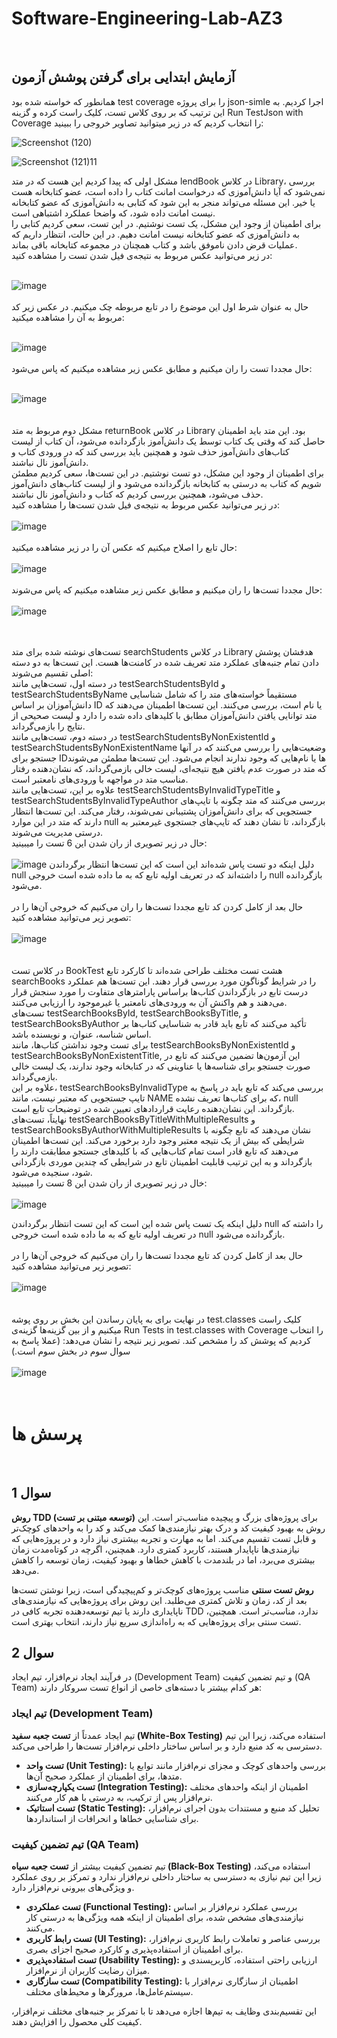 # Software-Engineering-Lab-AZ3

<br>

 ## آزمایش ابتدایی برای گرفتن پوشش آزمون 
 همانطور که خواسته شده بود test coverage را برای پروژه json-simle اجرا کردیم. به این ترتیب که بر روی کلاس تست، کلیک راست کرده و گزینه Run TestJson with Coverage را انتخاب کردیم که در زیر میتوانید تصاویر خروجی را ببینید:
<br>

![Screenshot (120)](https://github.com/user-attachments/assets/454cfab3-68a2-4cb9-b1be-31fb97eff2a8)


 ![Screenshot (121)11](https://github.com/user-attachments/assets/d1e71d22-9e64-4374-8559-7c697810ff41)


مشکل اولی که پیدا کردیم این هست که در متد lendBook در کلاس Library، بررسی نمی‌شود که آیا دانش‌آموزی که درخواست امانت کتاب را داده است، عضو کتابخانه هست یا خیر. این مسئله می‌تواند منجر به این شود که کتابی به دانش‌آموزی که عضو کتابخانه نیست امانت داده شود، که واضحا عملکرد اشتباهی است. <br>
برای اطمینان از وجود این مشکل، یک تست نوشتیم. در این تست، سعی کردیم کتابی را به دانش‌آموزی که عضو کتابخانه نیست امانت دهیم. در این حالت، انتظار داریم که عملیات قرض دادن ناموفق باشد و کتاب همچنان در مجموعه کتابخانه باقی بماند. <br>
در زیر می‌توانید عکس مربوط به نتیجه‌ی فیل شدن تست را مشاهده کنید: <br> <br>

![image](https://github.com/user-attachments/assets/1c007a1c-3236-46bb-9f72-43e7b031abe5)
<br>
<br>
حال به عنوان شرط اول این موضوع را در تابع مربوطه چک میکنیم. در عکس زیر کد مربوط به آن را مشاهده میکنید: <br> <br>

![image](https://github.com/user-attachments/assets/0c2a8261-cf97-4d71-a2f5-6e4c4920e85c)
<br>
<br>
حال مجددا تست را ران میکنیم و مطابق عکس زیر مشاهده میکنیم که پاس می‌شود: <br> <br>

![image](https://github.com/user-attachments/assets/98bf4d29-0dd3-4b70-b855-2081acf6701a)
<br>
<br>
<br>
مشکل دوم مربوط به متد returnBook در کلاس Library بود. این متد باید اطمینان حاصل کند که وقتی یک کتاب توسط یک دانش‌آموز بازگردانده می‌شود، آن کتاب از لیست کتاب‌های دانش‌آموز حذف شود و همچنین باید بررسی کند که در ورودی کتاب و دانش‌آموز نال نباشند. <br>
برای اطمینان از وجود این مشکل، دو تست نوشتیم. در این تست‌ها، سعی کردیم مطمئن شویم که کتاب به درستی به کتابخانه بازگردانده می‌شود و از لیست کتاب‌های دانش‌آموز حذف می‌شود، همچنین بررسی کردیم که کتاب و دانش‌آموز نال نباشند. <br>
در زیر می‌توانید عکس مربوط به نتیجه‌ی فیل شدن تست‌ها را مشاهده کنید: <br> <br>
![image](https://github.com/user-attachments/assets/98038139-8bdc-457e-8126-a8fa037893b2)
<br>
<br>
حال تابع را اصلاح میکنیم که عکس آن را در زیر مشاهده میکنید: <br> <br>
![image](https://github.com/user-attachments/assets/4f43618b-ced1-4144-8714-626500b65260)
<br>
<br>
حال مجددا تست‌ها را ران میکنیم و مطابق عکس زیر مشاهده میکنیم که پاس می‌شوند: <br> <br>
![image](https://github.com/user-attachments/assets/4891be58-623f-4b37-bc0b-029d5af6ffea)
<br>
<br>
<br>

تست‌های نوشته شده برای متد searchStudents در کلاس Library هدفشان پوشش دادن تمام جنبه‌های عملکرد متد تعریف شده در کامنت‌ها هست. این تست‌ها به دو دسته اصلی تقسیم می‌شوند: <br>
در دسته اول، تست‌هایی مانند testSearchStudentsById و testSearchStudentsByName مستقیماً خواسته‌های متد را که شامل شناسایی دانش‌آموزان بر اساس ID یا نام است، بررسی می‌کنند. این تست‌ها اطمینان می‌دهند که متد توانایی یافتن دانش‌آموزان مطابق با کلیدهای داده شده را دارد و لیست صحیحی از نتایج را بازمی‌گرداند. <br>
در دسته دوم، تست‌هایی مانند testSearchStudentsByNonExistentId و testSearchStudentsByNonExistentName وضعیت‌هایی را بررسی می‌کنند که در آنها جستجو برای IDها یا نام‌هایی که وجود ندارند انجام می‌شود. این تست‌ها مطمئن می‌شوند که متد در صورت عدم یافتن هیچ نتیجه‌ای، لیست خالی بازمی‌گرداند، که نشان‌دهنده رفتار مناسب متد در مواجهه با ورودی‌های نامعتبر است. <br>
علاوه بر این، تست‌هایی مانند testSearchStudentsByInvalidTypeTitle و testSearchStudentsByInvalidTypeAuthor بررسی می‌کنند که متد چگونه با تایپ‌های جستجویی که برای دانش‌آموزان پشتیبانی نمی‌شوند، رفتار می‌کند. این تست‌ها انتظار دارند که متد در این موارد null بازگرداند، تا نشان دهند که تایپ‌های جستجوی غیرمعتبر به درستی مدیریت می‌شوند. <br>
حال در زیر تصویری از ران شدن این 6 تست را میبینید: <br> <br>
![image](https://github.com/user-attachments/assets/54cff7a4-eb1c-498a-8ae6-762475a55861)
دلیل اینکه دو تست پاس شده‌اند این است که این تست‌ها انتظار برگرداندن null را داشته‌اند که در تعریف اولیه تابع که به ما داده شده است خروجی null بازگردانده می‌شود. <br> <br>
حال بعد از کامل کردن کد تابع مجددا تست‌ها را ران می‌کنیم که خروجی آن‌ها را در تصویر زیر می‌توانید مشاهده کنید: <br> <br>
![image](https://github.com/user-attachments/assets/290186cc-db6a-499c-b8a0-3f240a4b18b5)
<br>
<br>
<br>
در کلاس تست BookTest هشت تست مختلف طراحی شده‌اند تا کارکرد تابع searchBooks را در شرایط گوناگون مورد بررسی قرار دهند. این تست‌ها هم عملکرد درست تابع در بازگرداندن کتاب‌ها براساس پارامترهای متفاوت را مورد سنجش قرار می‌دهند و هم واکنش آن به ورودی‌های نامعتبر یا غیرموجود را ارزیابی می‌کنند. <br>
تست‌های testSearchBooksById, testSearchBooksByTitle, و testSearchBooksByAuthor تأکید می‌کنند که تابع باید قادر به شناسایی کتاب‌ها بر اساس شناسه، عنوان، و نویسنده باشد. <br>
برای تست وجود نداشتن کتاب‌ها، مانند testSearchBooksByNonExistentId و testSearchBooksByNonExistentTitle, این آزمون‌ها تضمین می‌کنند که تابع در صورت جستجو برای شناسه‌ها یا عناوینی که در کتابخانه وجود ندارند، یک لیست خالی بازمی‌گرداند. <br>
علاوه بر این، testSearchBooksByInvalidType بررسی می‌کند که تابع باید در پاسخ به تایپ جستجویی که معتبر نیست، مانند NAME که برای کتاب‌ها تعریف نشده، null بازگرداند. این نشان‌دهنده رعایت قراردادهای تعیین شده در توضیحات تابع است. <br>
نهایتاً، تست‌های testSearchBooksByTitleWithMultipleResults و testSearchBooksByAuthorWithMultipleResults نشان می‌دهند که تابع چگونه با شرایطی که بیش از یک نتیجه معتبر وجود دارد برخورد می‌کند. این تست‌ها اطمینان می‌دهند که تابع قادر است تمام کتاب‌هایی که با کلیدهای جستجو مطابقت دارند را بازگرداند و به این ترتیب قابلیت اطمینان تابع در شرایطی که چندین موردی بازگردانی شود، سنجیده می‌شود. <br>
خال در زیر تصویری از ران شدن این 8 تست را میبینید: <br> <br>
![image](https://github.com/user-attachments/assets/fad6d5f3-232a-4236-bc3c-3b088e985b01)

دلیل اینکه یک تست پاس شده‌ این است که این تست‌ انتظار برگرداندن null را داشته‌ که در تعریف اولیه تابع که به ما داده شده است خروجی null بازگردانده می‌شود. <br> <br>
حال بعد از کامل کردن کد تابع مجددا تست‌ها را ران می‌کنیم که خروجی آن‌ها را در تصویر زیر می‌توانید مشاهده کنید: <br> <br>
![image](https://github.com/user-attachments/assets/6aa1dd31-4396-4a5c-8b33-e5ad18e7ca0f)
<br>
<br>
<br>
در نهایت برای به پایان رساندن این بخش بر روی پوشه test.classes کلیک راست میکنیم و از بین گزینه‌ها گزینه‌ی  Run Tests in test.classes with Coverage را انتخاب کردیم که پوشش کد را مشخص کند. تصویر زیر نتیجه را نشان می‌دهد: (عملا پاسخ به سوال سوم در بخش سوم است.) <br> <br>
![image](https://github.com/user-attachments/assets/0437ad2e-e33c-4d38-b53d-513d2cb89fbe)
<br>
<br>
<br>

# پرسش ها
<br>


 ## سوال 1


**روش TDD (توسعه مبتنی بر تست)** برای پروژه‌های بزرگ و پیچیده مناسب‌تر است. این روش به بهبود کیفیت کد و درک بهتر نیازمندی‌ها کمک می‌کند و کد را به واحدهای کوچک‌تر و قابل تست تقسیم می‌کند. اما به مهارت و تجربه بیشتری نیاز دارد و در پروژه‌هایی که نیازمندی‌ها ناپایدار هستند، کاربرد کمتری دارد. همچنین، اگرچه در کوتاه‌مدت زمان بیشتری می‌برد، اما در بلندمدت با کاهش خطاها و بهبود کیفیت، زمان توسعه را کاهش می‌دهد.

**روش تست سنتی** مناسب پروژه‌های کوچک‌تر و کم‌پیچیدگی است، زیرا نوشتن تست‌ها بعد از کد، زمان و تلاش کمتری می‌طلبد. این روش برای پروژه‌هایی که نیازمندی‌های ناپایداری دارند یا تیم توسعه‌دهنده تجربه کافی در TDD ندارد، مناسب‌تر است. همچنین، تست سنتی برای پروژه‌هایی که به راه‌اندازی سریع نیاز دارند، انتخاب بهتری است.
<br>
## سوال 2
در فرآیند ایجاد نرم‌افزار، تیم ایجاد (Development Team) و تیم تضمین کیفیت (QA Team) هر کدام بیشتر با دسته‌های خاصی از انواع تست سروکار دارند:

### تیم ایجاد (Development Team)
تیم ایجاد عمدتاً از **تست جعبه سفید (White-Box Testing)** استفاده می‌کند، زیرا این تیم دسترسی به کد منبع دارد و بر اساس ساختار داخلی نرم‌افزار تست‌ها را طراحی می‌کند.

- **تست واحد (Unit Testing):** بررسی واحدهای کوچک و مجزای نرم‌افزار مانند توابع یا متدها، برای اطمینان از عملکرد صحیح آن‌ها.
- **تست یکپارچه‌سازی (Integration Testing):** اطمینان از اینکه واحدهای مختلف نرم‌افزار پس از ترکیب، به درستی با هم کار می‌کنند.
- **تست استاتیک (Static Testing):** تحلیل کد منبع و مستندات بدون اجرای نرم‌افزار، برای شناسایی خطاها و انحرافات از استانداردها.

### تیم تضمین کیفیت (QA Team)
تیم تضمین کیفیت بیشتر از **تست جعبه سیاه (Black-Box Testing)** استفاده می‌کند، زیرا این تیم نیازی به دسترسی به ساختار داخلی نرم‌افزار ندارد و تمرکز بر روی عملکرد و ویژگی‌های بیرونی نرم‌افزار دارد.

- **تست عملکردی (Functional Testing):** بررسی عملکرد نرم‌افزار بر اساس نیازمندی‌های مشخص شده، برای اطمینان از اینکه همه ویژگی‌ها به درستی کار می‌کنند.
- **تست رابط کاربری (UI Testing):** بررسی عناصر و تعاملات رابط کاربری نرم‌افزار، برای اطمینان از استفاده‌پذیری و کارکرد صحیح اجزای بصری.
- **تست استفاده‌پذیری (Usability Testing):** ارزیابی راحتی استفاده، کاربرپسندی و میزان رضایت کاربران از نرم‌افزار.
- **تست سازگاری (Compatibility Testing):** اطمینان از سازگاری نرم‌افزار با سیستم‌عامل‌ها، مرورگرها و محیط‌های مختلف. 

این تقسیم‌بندی وظایف به تیم‌ها اجازه می‌دهد تا با تمرکز بر جنبه‌های مختلف نرم‌افزار، کیفیت کلی محصول را افزایش دهند.

